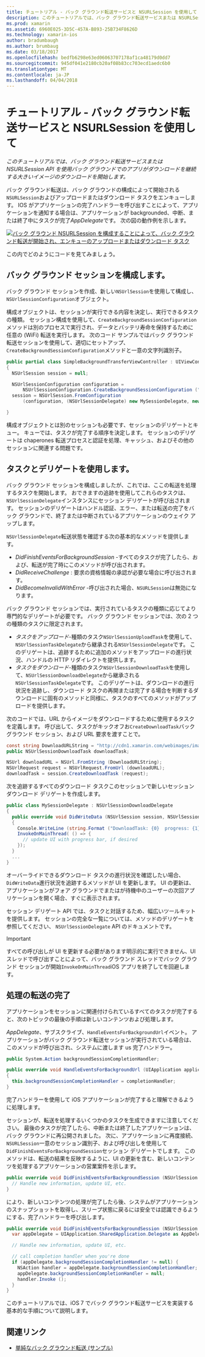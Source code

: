 ```yaml
---
title: チュートリアル - バック グラウンド転送サービスと NSURLSession を使用して
description: このチュートリアルでは、バック グラウンド転送サービスまたは NSURLSession API を使用バック グラウンドでのアプリがダウンロードを継続する大きいイメージのダウンロードを開始します。
ms.prod: xamarin
ms.assetid: 6960E025-3D5C-457A-B893-25B734F8626D
ms.technology: xamarin-ios
author: bradumbaugh
ms.author: brumbaug
ms.date: 03/18/2017
ms.openlocfilehash: bedfb6298e63ed06063707178af1ca48179d0dd7
ms.sourcegitcommit: 945df041e2180cb20af08b83cc703ecd1aedc6b0
ms.translationtype: MT
ms.contentlocale: ja-JP
ms.lasthandoff: 04/04/2018
---
```

# <a name="walkthrough---using-background-transfer-service-and-nsurlsession"></a>チュートリアル - バック グラウンド転送サービスと NSURLSession を使用して

_このチュートリアルでは、バック グラウンド転送サービスまたは NSURLSession API を使用バック グラウンドでのアプリがダウンロードを継続する大きいイメージのダウンロードを開始します。_

バック グラウンド転送は、バック グラウンドの構成によって開始される`NSURLSession`およびアップロードまたはダウンロード タスクをエンキューします。 IOS がアプリケーションの完了ハンドラーを呼び出すことによって、アプリケーションを通知する場合は、アプリケーションが backgrounded、中断、または終了中にタスクが完了*AppDelegate*です。 次の図の動作例を示します。

 [![](background-transfer-walkthrough-images/transfer.png "バック グラウンド NSURLSession を構成することによって、バック グラウンド転送が開始され、エンキューのアップロードまたはダウンロード タスク")](background-transfer-walkthrough-images/transfer.png#lightbox)

この内でどのようにコードを見てみましょう。

## <a name="configuring-a-background-session"></a>バック グラウンド セッションを構成します。

バック グラウンド セッションを作成、新しい`NSUrlSession`を使用して構成し、`NSUrlSessionConfiguration`オブジェクト。

構成オブジェクトは、セッションが実行できる内容を決定し、実行できるタスクの種類。
セッション構成を使用して、`CreateBackgroundSessionConfiguration`メソッドは別のプロセスで実行され、データとバッテリ寿命を保持するために任意の (WiFi) 転送を実行します。
次のコード サンプルではバック グラウンド転送セッションを使用して、適切にセットアップ、`CreateBackgroundSessionConfiguration`メソッドと一意の文字列識別子。

```csharp
public partial class SimpleBackgroundTransferViewController : UIViewController
{
  NSUrlSession session = null;

  NSUrlSessionConfiguration configuration =
      NSUrlSessionConfiguration.CreateBackgroundSessionConfiguration ("com.SimpleBackgroundTransfer.BackgroundSession");
  session = NSUrlSession.FromConfiguration
      (configuration, (NSUrlSessionDelegate) new MySessionDelegate, new NSOperationQueue());

}
```

構成オブジェクトとは別のセッションも必要です、セッションのデリゲートとキュー。
キューでは、タスクが完了する順序を決定します。 セッションのデリゲートは chaperones 転送プロセスと認証を処理、キャッシュ、およびその他のセッションに関連する問題です。

## <a name="working-with-tasks-and-delegates"></a>タスクとデリゲートを使用します。

バック グラウンド セッションを構成しましたが、これでは、ここの転送を処理するタスクを開始します。 おできますの追跡を使用してこれらのタスクは、`NSUrlSessionDelegate`インスタンスにセッション デリゲートが呼び出されます。 セッションのデリゲートはハンドル認証、エラー、または転送の完了をバック グラウンドで、終了または中断されているアプリケーションのウェイク アップします。

`NSUrlSessionDelegate`転送状態を確認する次の基本的なメソッドを提供します。

-  *DidFinishEventsForBackgroundSession* -すべてのタスクが完了したら、および、転送が完了時にこのメソッドが呼び出されます。
-  *DidReceiveChallenge* : 要求の資格情報の承認が必要な場合に呼び出されます。
-  *DidBecomeInvalidWithError* -呼び出された場合、`NSURLSession`は無効になります。


バック グラウンド セッションでは、実行されているタスクの種類に応じてより専門的なデリゲートが必要です。 バック グラウンド セッションでは、次の 2 つの種類のタスクに限定されます。

-  *タスクをアップロード*-種類のタスク`NSUrlSessionUploadTask`を使用して、`NSUrlSessionTaskDelegate`から継承される`NSUrlSessionDelegate`です。 このデリゲートは、追跡するために追加のメソッドをアップロードの進行状況、ハンドルの HTTP リダイレクトを提供します。
-  *タスクをダウンロード*-種類のタスク`NSUrlSessionDownloadTask`を使用して、`NSUrlSessionDownloadDelegate`から継承される`NSUrlSessionTaskDelegate`です。 このデリゲートは、ダウンロードの進行状況を追跡し、ダウンロード タスクの再開または完了する場合を判断するダウンロードに固有のメソッドと同様に、タスクのすべてのメソッドがアップロードを提供します。


次のコードでは、URL からイメージをダウンロードするために使用するタスクを定義します。 呼び出して、タスクがキックオフお`CreateDownloadTask`バック グラウンド セッション、および URL 要求を渡すことで。

```csharp
const string DownloadURLString = "http://cdn1.xamarin.com/webimages/images/xamarin.png";
public NSUrlSessionDownloadTask downloadTask;

NSUrl downloadURL = NSUrl.FromString (DownloadURLString);
NSUrlRequest request = NSUrlRequest.FromUrl (downloadURL);
downloadTask = session.CreateDownloadTask (request);
```

次を追跡するすべてのダウンロード タスクこのセッションで新しいセッション ダウンロード デリゲートを作成します。

```csharp
public class MySessionDelegate : NSUrlSessionDownloadDelegate
{
  public override void DidWriteData (NSUrlSession session, NSUrlSessionDownloadTask downloadTask, long bytesWritten, long totalBytesWritten, long totalBytesExpectedToWrite)
  {
    Console.WriteLine (string.Format ("DownloadTask: {0}  progress: {1}", downloadTask, progress));
    InvokeOnMainThread( () => {
      // update UI with progress bar, if desired
    });
  }
  ...
}
```

オーバーライドできるダウンロード タスクの進行状況を確認したい場合、`DidWriteData`進行状況を追跡するメソッドが UI を更新します。 UI の更新は、アプリケーションがフォア グラウンドでまたはが待機中のユーザーの次回アプリケーションを開く場合、すぐに表示されます。

セッション デリゲート API では、タスクと対話するため、幅広いツールキットを提供します。 セッションの完全な一覧については、メソッドのデリゲートを参照してください、 `NSUrlSessionDelegate` API のドキュメントです。

> [!IMPORTANT]
> すべての呼び出しが UI を更新する必要があります明示的に実行できません、UI スレッドで呼び出すことによって、バック グラウンド スレッドでバック グラウンド セッションが開始`InvokeOnMainThread`iOS アプリを終了してを回避します。 


## <a name="handling-transfer-completion"></a>処理の転送の完了

アプリケーションをセッションに関連付けられているすべてのタスクが完了すると、次のトピックの最後の手順は新しいコンテンツおよび処理します。

*AppDelegate*、サブスクライブ、`HandleEventsForBackgroundUrl`イベント。 アプリケーションがバック グラウンド転送セッションが実行されている場合は、このメソッドが呼び出され、システムに渡します us 完了ハンドラー。

```csharp
public System.Action backgroundSessionCompletionHandler;

public override void HandleEventsForBackgroundUrl (UIApplication application, string sessionIdentifier, System.Action completionHandler)
{
  this.backgroundSessionCompletionHandler = completionHandler;
}
```

完了ハンドラーを使用して iOS アプリケーションが完了すると理解できるように処理します。

セッションが、転送を処理するいくつかのタスクを生成できますに注意してください。 最後のタスクが完了したら、中断または終了したアプリケーションは、バック グラウンドに再公開されました。 次に、アプリケーションに再度接続、`NSURLSession`一意のセッション識別子、および呼び出しを使用して`DidFinishEventsForBackgroundSession`セッション デリゲートでします。 このメソッドは、転送の結果を反映するように、UI の更新を含む、新しいコンテンツを処理するアプリケーションの営業案件を示します。

```csharp
public override void DidFinishEventsForBackgroundSession (NSUrlSession session) {
  // Handle new information, update UI, etc.
}
```

により、新しいコンテンツの処理が完了したら後、システムがアプリケーションのスナップショットを取得し、スリープ状態に戻るには安全では認識できるようにする、完了ハンドラーを呼び出します。

```csharp
public override void DidFinishEventsForBackgroundSession (NSUrlSession session) {
  var appDelegate = UIApplication.SharedApplication.Delegate as AppDelegate;

  // Handle new information, update UI, etc.

  // call completion handler when you're done
  if (appDelegate.backgroundSessionCompletionHandler != null) {
    NSAction handler = appDelegate.backgroundSessionCompletionHandler;
    appDelegate.backgroundSessionCompletionHandler = null;
    handler.Invoke ();
  }
}
```

このチュートリアルでは、iOS 7 でバック グラウンド転送サービスを実装する基本的な手順について説明します。



## <a name="related-links"></a>関連リンク

- [単純なバック グラウンド転送 (サンプル)](https://developer.xamarin.com/samples/monotouch/SimpleBackgroundTransfer/)

